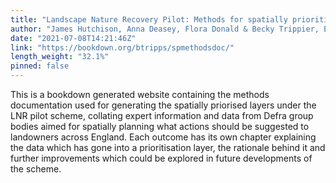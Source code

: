 ```yaml
---
title: "Landscape Nature Recovery Pilot: Methods for spatially prioritisating outcomes under the pilot LNR scheme."
author: "James Hutchison, Anna Deasey, Flora Donald & Becky Trippier, Ecosystems Analysis, Joint Nature Conservation Committee (JNCC)"
date: "2021-07-08T14:21:46Z"
link: "https://bookdown.org/btripps/spmethodsdoc/"
length_weight: "32.1%"
pinned: false
---
```


This is a bookdown generated website containing the methods documentation used for generating the spatially priorised layers under the LNR pilot scheme, collating expert information and data from Defra group bodies aimed for spatially planning what actions should be suggested to landowners across England. Each outcome has its own chapter explaining the data which has gone into a prioritisation layer, the rationale behind it and further improvements which could be explored in future developments of the scheme.
